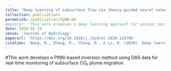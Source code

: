 ```yaml
---
title: "Deep learning of subsurface flow via theory-guided neural network"
collection: publications
permalink: /publication/TgNN.md
#excerpt: 'This work proposes a deep learning approach for seismic monitoring of CO₂ injection.'
date: 2020-02-19
venue: 'Journal of Hydrology'
paperurl: 'https://doi.org/10.1016/j.jhydrol.2020.124700'
citation: 'Wang, N., Zhang, D., Chang, H., & Li, H. (2020). Deep learning of subsurface flow via theory-guided neural network. Journal of Hydrology, 584, 124700.'
---
```

#This work develops a PINN-based inversion method using DAS data for real-time monitoring of subsurface CO₂ plume migration.
